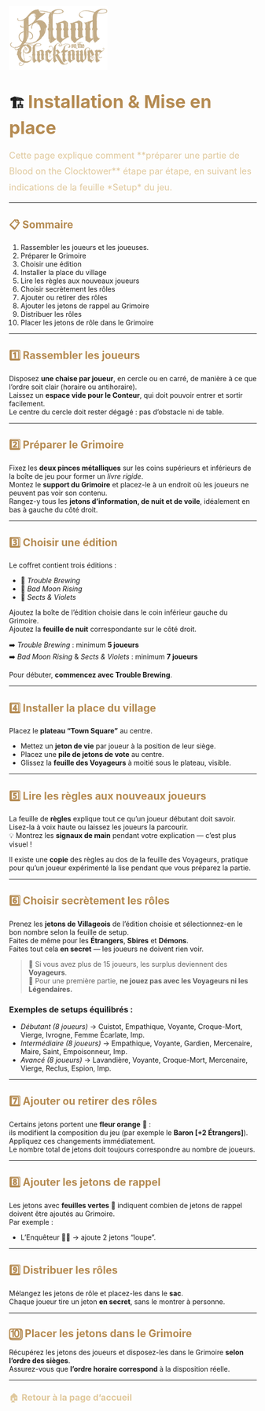 <p align="left">
  <a href="/botc-fr-bambi/">
    <img src="images/logo.png" alt="Accueil BotC FR" width="200">
  </a>
</p>

# 🏗️ <span style="color:#b58b52; font-weight:bold; font-size:36px;">Installation & Mise en place</span>  

<span style="color:#e0c99d; font-size:18px; line-height:1.8;">
Cette page explique comment **préparer une partie de Blood on the Clocktower** étape par étape, en suivant les indications de la feuille *Setup* du jeu.
</span>  

---

## <span style="color:#b58b52; font-weight:bold;">📋 Sommaire</span>  
1. Rassembler les joueurs et les joueuses. 
2. Préparer le Grimoire  
3. Choisir une édition  
4. Installer la place du village  
5. Lire les règles aux nouveaux joueurs  
6. Choisir secrètement les rôles  
7. Ajouter ou retirer des rôles  
8. Ajouter les jetons de rappel au Grimoire  
9. Distribuer les rôles  
10. Placer les jetons de rôle dans le Grimoire  

---

## <span style="color:#b58b52; font-weight:bold;">1️⃣ Rassembler les joueurs</span>  

Disposez **une chaise par joueur**, en cercle ou en carré, de manière à ce que l’ordre soit clair (horaire ou antihoraire).  
Laissez un **espace vide pour le Conteur**, qui doit pouvoir entrer et sortir facilement.  
Le centre du cercle doit rester dégagé : pas d’obstacle ni de table.

---

## <span style="color:#b58b52; font-weight:bold;">2️⃣ Préparer le Grimoire</span>  

Fixez les **deux pinces métalliques** sur les coins supérieurs et inférieurs de la boîte de jeu pour former un *livre rigide*.  
Montez le **support du Grimoire** et placez-le à un endroit où les joueurs ne peuvent pas voir son contenu.  
Rangez-y tous les **jetons d’information, de nuit et de voile**, idéalement en bas à gauche du côté droit.

---

## <span style="color:#b58b52; font-weight:bold;">3️⃣ Choisir une édition</span>  

Le coffret contient trois éditions :
- 🍺 *Trouble Brewing*  
- 🌙 *Bad Moon Rising*  
- 💐 *Sects & Violets*  

Ajoutez la boîte de l’édition choisie dans le coin inférieur gauche du Grimoire.  
Ajoutez la **feuille de nuit** correspondante sur le côté droit.

➡️ *Trouble Brewing* : minimum **5 joueurs**  
➡️ *Bad Moon Rising* & *Sects & Violets* : minimum **7 joueurs**

Pour débuter, **commencez avec Trouble Brewing**.  

---

## <span style="color:#b58b52; font-weight:bold;">4️⃣ Installer la place du village</span>  

Placez le **plateau “Town Square”** au centre.  
- Mettez un **jeton de vie** par joueur à la position de leur siège.  
- Placez une **pile de jetons de vote** au centre.  
- Glissez la **feuille des Voyageurs** à moitié sous le plateau, visible.

---

## <span style="color:#b58b52; font-weight:bold;">5️⃣ Lire les règles aux nouveaux joueurs</span>  

La feuille de **règles** explique tout ce qu’un joueur débutant doit savoir.  
Lisez-la à voix haute ou laissez les joueurs la parcourir.  
💡 Montrez les **signaux de main** pendant votre explication — c’est plus visuel !

Il existe une **copie** des règles au dos de la feuille des Voyageurs, pratique pour qu’un joueur expérimenté la lise pendant que vous préparez la partie.

---

## <span style="color:#b58b52; font-weight:bold;">6️⃣ Choisir secrètement les rôles</span>  

Prenez les **jetons de Villageois** de l’édition choisie et sélectionnez-en le bon nombre selon la feuille de setup.  
Faites de même pour les **Étrangers**, **Sbires** et **Démons**.  
Faites tout cela **en secret** — les joueurs ne doivent rien voir.

> 🔹 Si vous avez plus de 15 joueurs, les surplus deviennent des **Voyageurs**.  
> 🔹 Pour une première partie, **ne jouez pas avec les Voyageurs ni les Légendaires.**

### Exemples de setups équilibrés :
- *Débutant (8 joueurs)* → Cuistot, Empathique, Voyante, Croque-Mort, Vierge, Ivrogne, Femme Écarlate, Imp.  
- *Intermédiaire (8 joueurs)* → Empathique, Voyante, Gardien, Mercenaire, Maire, Saint, Empoisonneur, Imp.  
- *Avancé (8 joueurs)* → Lavandière, Voyante, Croque-Mort, Mercenaire, Vierge, Reclus, Espion, Imp.  

---

## <span style="color:#b58b52; font-weight:bold;">7️⃣ Ajouter ou retirer des rôles</span>  

Certains jetons portent une **fleur orange** 🌼 :  
ils modifient la composition du jeu (par exemple le **Baron [+2 Étrangers]**).  
Appliquez ces changements immédiatement.  
Le nombre total de jetons doit toujours correspondre au nombre de joueurs.

---

## <span style="color:#b58b52; font-weight:bold;">8️⃣ Ajouter les jetons de rappel</span>  

Les jetons avec **feuilles vertes** 🌿 indiquent combien de jetons de rappel doivent être ajoutés au Grimoire.  
Par exemple :  
- L’Enquêteur 🕵️‍♂️ → ajoute 2 jetons “loupe”.  

---

## <span style="color:#b58b52; font-weight:bold;">9️⃣ Distribuer les rôles</span>  

Mélangez les jetons de rôle et placez-les dans le **sac**.  
Chaque joueur tire un jeton **en secret**, sans le montrer à personne.

---

## <span style="color:#b58b52; font-weight:bold;">🔟 Placer les jetons dans le Grimoire</span>  

Récupérez les jetons des joueurs et disposez-les dans le Grimoire **selon l’ordre des sièges**.  
Assurez-vous que **l’ordre horaire correspond** à la disposition réelle.

---

<p style="color:#e0c99d; font-size:18px; line-height:1.7; margin-top:20px;">
🏠 <a href="README.md" style="color:#e0c99d; font-weight:bold; text-decoration:none;">Retour à la page d’accueil</a>
</p>
